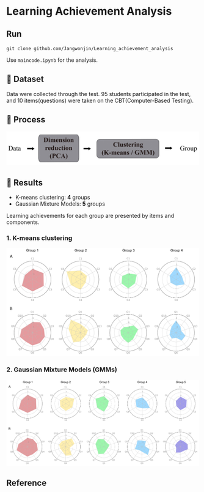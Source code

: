 # Learning Achievement Analysis
## Run
```
git clone github.com/Jangwonjin/Learning_achievement_analysis
```

Use ```maincode.ipynb``` for the analysis.
## :memo: Dataset
Data were collected through the test. 95 students participated in the test, and 10 items(questions) were taken on the CBT(Computer-Based Testing).

## :memo: Process
![blockdiagram](/figure/blockdiagram.jpg)

## :memo: Results
* K-means clustering: **4** groups 
* Gaussian Mixture Models: **5** groups

Learning achievements for each group are presented by items and components. 

### 1. K-means clustering
![k-means](/figure/km_radar.jpg)

### 2. Gaussian Mixture Models (GMMs)
![GMM](/figure/gmm_radar.jpg)

## Reference
